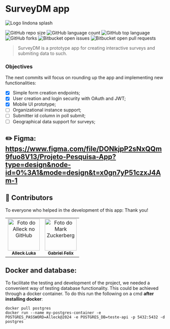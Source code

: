 # SurveyDM app

![Logo lindona splash](https://github.com/DemmiBot/field_research_app/assets/79986449/e0e46b05-b396-4a58-a44c-dd5d3eb2ec7b)

![GitHub repo size](https://img.shields.io/github/repo-size/demmibot/field_research_app?style=for-the-badge)
![GitHub language count](https://img.shields.io/github/languages/count/demmibot/field_research_app?style=for-the-badge)
![GitHub top language](https://img.shields.io/github/languages/top/demmibot/field_research_app?style=for-the-badge)
![GitHub forks](https://img.shields.io/github/forks/demmibot/field_research_app?style=for-the-badge)
![Bitbucket open issues](https://img.shields.io/bitbucket/issues/demmibot/field_research_app?style=for-the-badge)
![Bitbucket open pull requests](https://img.shields.io/bitbucket/pr-raw/demmibot/field_research_app?style=for-the-badge)


> SurveyDM is a prototype app for creating interactive surveys and submiting data to such.

### Objectives

The next commits will focus on rounding up the app and implementing new functionalities:

- [x] Simple form creation endpoints;
- [x] User creation and login security with OAuth and JWT;
- [x] Mobile UI prototype;
- [ ] Organizational instance support;
- [ ] Submitter id column in poll submit;
- [ ] Geographical data support for surveys;

## ✏️ Figma: https://www.figma.com/file/DONkjpP2sNxQQm9fuo8V13/Projeto-Pesquisa-App?type=design&node-id=0%3A1&mode=design&t=x0gn7yP51czxJ4Am-1

## 🤝 Contributors

To everyone who helped in the development of this app: Thank you!

<table>
  <tr>
    <td align="center">
      <a href="https://github.com/DemmiBot" title="Github Alleck">
        <img src="https://avatars.githubusercontent.com/u/79986449?s=96&v=4" width="100px;" alt="Foto do Alleck no GitHub"/><br>
        <sub>
          <b>Alleck Luka</b>
        </sub>
      </a>
    </td>
    <td align="center">
      <a href="https://github.com/gabrieelfelix" title="Github Gabriel">
        <img src="https://avatars.githubusercontent.com/u/102039571?v=4" width="100px;" alt="Foto do Mark Zuckerberg"/><br>
        <sub>
          <b>Gabriel Felix</b>
        </sub>
      </a>
    </td>
  </tr>
</table>

<!--
## 📝 Licença

Esse projeto está sob licença. Veja o arquivo [LICENÇA](LICENSE.md) para mais detalhes. (ajustar)
-->

## Docker and database:

To facilitate the testing and development of the project, we needed a convenient way of testing database functionality. This could be achieved through a docker container.
To do this run the following on a cmd **after installing docker**:

    docker pull postgres
    docker run --name my-postgres-container -e POSTGRES_PASSWORD=Alleck@2024 -e POSTGRES_DB=teste-api -p 5432:5432 -d postgres